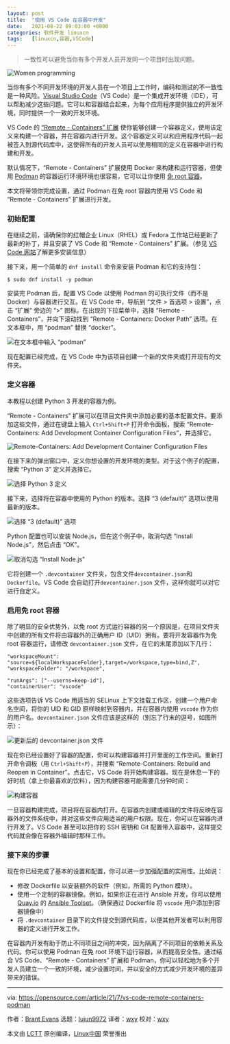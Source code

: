 ```yaml
---
layout: post
title:	"使用 VS Code 在容器中开发"
date:	2021-08-22 09:03:00 +0800 
categories:	软件开发 linuxcn 
tags:	[linuxcn,容器,VSCode]
---
```




> 
> 一致性可以避免当你有多个开发人员开发同一个项目时出现问题。
> 
> 
> 


![](/Asserts/Images//attachment/album/202108/22/090306jlkzyrw8cytcatw8.jpg "Women programming")


当你有多个不同开发环境的开发人员在一个项目上工作时，编码和测试的不一致性是一种风险。[Visual Studio Code](https://code.visualstudio.com/)（VS Code）是一个集成开发环境（IDE），可以帮助减少这些问题。它可以和容器结合起来，为每个应用程序提供独立的开发环境，同时提供一个一致的开发环境。


VS Code 的 [“Remote - Containers” 扩展](https://code.visualstudio.com/docs/remote/containers) 使你能够创建一个容器定义，使用该定义来构建一个容器，并在容器内进行开发。这个容器定义可以和应用程序代码一起被签入到源代码库中，这使得所有的开发人员可以使用相同的定义在容器中进行构建和开发。


默认情况下，“Remote - Containers” 扩展使用 Docker 来构建和运行容器，但使用 [Podman](https://podman.io/) 的容器运行环境环境也很容易，它可以让你使用 [免 root 容器](https://www.redhat.com/sysadmin/rootless-podman-makes-sense)。


本文将带领你完成设置，通过 Podman 在免 root 容器内使用 VS Code 和 “Remote - Containers” 扩展进行开发。


### 初始配置


在继续之前，请确保你的红帽企业 Linux（RHEL）或 Fedora 工作站已经更新了最新的补丁，并且安装了 VS Code 和 “Remote - Containers” 扩展。（参见 [VS Code 网站](https://code.visualstudio.com/)了解更多安装信息）


接下来，用一个简单的 `dnf install` 命令来安装 Podman 和它的支持包：



```
$ sudo dnf install -y podman

```

安装完 Podman 后，配置 VS Code 以使用 Podman 的可执行文件（而不是 Docker）与容器进行交互。在 VS Code 中，导航到 “文件 > 首选项 > 设置”，点击 “扩展” 旁边的 “>” 图标。在出现的下拉菜单中，选择 “Remote - Containers”，并向下滚动找到 “Remote - Containers: Docker Path” 选项。在文本框中，用 “podman” 替换 “docker”。


![在文本框中输入 “podman”](/Asserts/Images//attachment/album/202108/22/090353vvo7p5w8rp0rmuru.png "Enter \"podman\" in the text box")


现在配置已经完成，在 VS Code 中为该项目创建一个新的文件夹或打开现有的文件夹。


### 定义容器


本教程以创建 Python 3 开发的容器为例。


“Remote - Containers” 扩展可以在项目文件夹中添加必要的基本配置文件。要添加这些文件，通过在键盘上输入 `Ctrl+Shift+P` 打开命令面板，搜索 “Remote-Containers: Add Development Container Configuration Files”，并选择它。


![Remote-Containers: Add Development Container Configuration Files](/Asserts/Images//attachment/album/202108/22/090353p6bbnwb4swzutx9k.png "Remote-Containers: Add Development Container Configuration Files")


在接下来的弹出窗口中，定义你想设置的开发环境的类型。对于这个例子的配置，搜索 “Python 3” 定义并选择它。


![选择 Python 3 定义](/Asserts/Images//attachment/album/202108/22/090354bzaj4k49jjnxsky1.png "Select Python 3 definition")


接下来，选择将在容器中使用的 Python 的版本。选择 “3 (default)” 选项以使用最新的版本。


![选择 “3 (default)” 选项](/Asserts/Images//attachment/album/202108/22/090354tbjpglgf68fffbf8.png "Select the 3 (default) option")


Python 配置也可以安装 Node.js，但在这个例子中，取消勾选 “Install Node.js”，然后点击 “OK”。


![取消勾选 “Install Node.js"](/Asserts/Images//attachment/album/202108/22/090354kf3nfbpo9fnnp7nc.png "Uncheck \"Install Node.js\"")


它将创建一个 `.devcontainer` 文件夹，包含文件`devcontainer.json`和`Dockerfile`。VS Code 会自动打开`devcontainer.json` 文件，这样你就可以对它进行自定义。


### 启用免 root 容器


除了明显的安全优势外，以免 root 方式运行容器的另一个原因是，在项目文件夹中创建的所有文件将由容器外的正确用户 ID（UID）拥有。要将开发容器作为免 root 容器运行，请修改 `devcontainer.json` 文件，在它的末尾添加以下几行：



```
"workspaceMount": "source=${localWorkspaceFolder},target=/workspace,type=bind,Z",
"workspaceFolder": "/workspace",

"runArgs": ["--userns=keep-id"],
"containerUser": "vscode"

```

这些选项告诉 VS Code 用适当的 SELinux 上下文挂载工作区，创建一个用户命名空间，将你的 UID 和 GID 原样映射到容器内，并在容器内使用 `vscode` 作为你的用户名。`devcontainer.json` 文件应该是这样的（别忘了行末的逗号，如图所示）：


![更新后的 devcontainer.json 文件](/Asserts/Images//attachment/album/202108/22/090355oy456mfx06kik6zi.png "Updated devcontainer.json file")


现在你已经设置好了容器的配置，你可以构建容器并打开里面的工作空间。重新打开命令调板（用 `Ctrl+Shift+P`），并搜索 “Remote-Containers: Rebuild and Reopen in Container”。点击它，VS Code 将开始构建容器。现在是休息一下的好时机（拿上你最喜欢的饮料），因为构建容器可能需要几分钟时间：


![构建容器](/Asserts/Images//attachment/album/202108/22/090355lt2p1t8jbet14sje.png "Building the container")


一旦容器构建完成，项目将在容器内打开。在容器内创建或编辑的文件将反映在容器外的文件系统中，并对这些文件应用适当的用户权限。现在，你可以在容器内进行开发了。VS Code 甚至可以把你的 SSH 密钥和 Git 配置带入容器中，这样提交代码就会像在容器外编辑时那样工作。


### 接下来的步骤


现在你已经完成了基本的设置和配置，你可以进一步加强配置的实用性。比如说：


* 修改 Dockerfile 以安装额外的软件（例如，所需的 Python 模块）。
* 使用一个定制的容器镜像。例如，如果你正在进行 Ansible 开发，你可以使用 [Quay.io](http://Quay.io) 的 [Ansible Toolset](https://quay.io/repository/ansible/toolset)。（确保通过 Dockerfile 将 `vscode` 用户添加到容器镜像中）
* 将 `.devcontainer` 目录下的文件提交到源代码库，以便其他开发者可以利用容器的定义进行开发工作。


在容器内开发有助于防止不同项目之间的冲突，因为隔离了不同项目的依赖关系及代码。你可以使用 Podman 在免 root 环境下运行容器，从而提高安全性。通过结合 VS Code、“Remote - Containers” 扩展和 Podman，你可以轻松地为多个开发人员建立一个一致的环境，减少设置时间，并以安全的方式减少开发环境的差异带来的错误。




---


via: <https://opensource.com/article/21/7/vs-code-remote-containers-podman>


作者：[Brant Evans](https://opensource.com/users/branic) 选题：[lujun9972](https://github.com/lujun9972) 译者：[wxy](https://github.com/wxy) 校对：[wxy](https://github.com/wxy)


本文由 [LCTT](https://github.com/LCTT/TranslateProject) 原创编译，[Linux中国](https://linux.cn/) 荣誉推出
